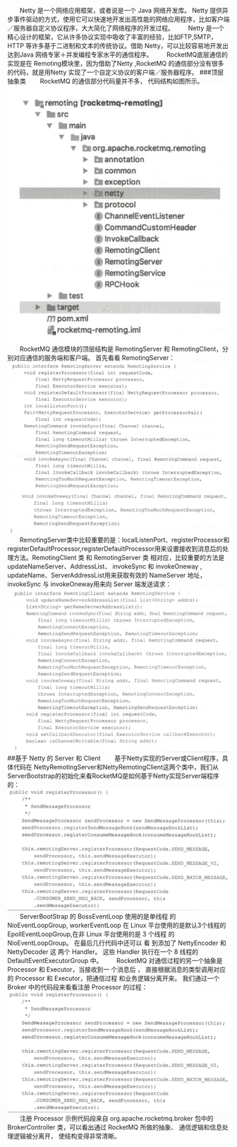 &emsp;&emsp;Netty 是一个网络应用框架，或者说是一个 Java 网络开发库。 Netty 提供异步事件驱动的方式，使用它可以快速地开发出高性能的网络应用程序，比如客户端／服务器自定义协议程序，大大简化了网络程序的开发过程。
&emsp;&emsp;Netty 是一个精心设计的框架，它从许多协议实现中吸收了丰富的经验，比如FTP,SMTP， HTTP 等许多基于二进制和文本的传统协议。借助 Netty，可以比较容易地开发出达到Java 网络专家＋并发编程专家水平的通信程序。
&emsp;&emsp;RocketMQ底层通信的实现是在 Remoting模块里，因为借助了Netty ,RocketMQ 的通信部分没有很多的代码，就是用Netty 实现了一个自定义协议的客户端／服务器程序。
###顶层抽象类
&emsp;&emsp;RocketMQ 的通信部分代码量并不多， 代码结构如图所示。
![](/assets/5.jpg)
&emsp;&emsp;RocketMQ 通信模块的顶层结构是 RemotingServer 和 RemotingClient，分别对应通信的服务端和客户端。 首先看看 RemotingServer：
![](/assets/6.jpg)![](/assets/7.jpg)
&emsp;&emsp;RemotingServer类中比较重要的是：localListenPort、registerProcessor和registerDefaultProcessor,registerDefaultProcessor用来设置接收到消息后的处理方法。RemotingClient 类 和 RemotingServer 类 相对应，比较重要的方法是updateNameServer、AddressList、 invokeSync 和 invokeOneway , updateName、ServerAddressList用来获取有效的 NameServer 地址， invokeSync 与 invokeOneway用来向 Server 端发送请求：
![](/assets/8.jpg)
##基于 Netty 的 Server 和 Client
&emsp;&emsp;基于Netty实现的Server或Client程序，具体代码在 NettyRemotingServer和NettyRemotingClient这两个类中，我们从ServerBootstrap的初始化来看RocketMQ是如何基于Netty实现Server端程序的：
![](/assets/9.jpg)
&emsp;&emsp;ServerBootStrap 的 BossEventLoop 使用的是单线程 的 NioEventLoopGroup,
workerEventLoop 在 Linux 平台使用的是默认3个线程的EpollEventLoopGroup,在非 Linux 平台使用的是 3 个线程 的 NioEventLoopGroup。 在最后几行代码中还可以 看 到添加了 NettyEncoder 和 NettyDecoder 这 两个 Handler。 这些 Handler 执行在一个 8 线程的DefaultEventExecutorGroup 中。
&emsp;&emsp;RocketMQ 对通信过程的另一个抽象是 Processor 和 Executor，当接收到一 个消息后 ， 直接根据消息的类型调用对应的 Processor 和 Executor，把通信过程 和业务逻辑分离开来。 我们通过一个 Broker 中的代码段来看看注册 Processor 的过程：
![](/assets/10.jpg)
&emsp;&emsp;注册 Processor 示例代码段来自 org.apache.rocketmq.broker 包中的 BrokerController 类，可以看出通过 RocketMQ 所做的抽象、 通信逻辑和信息处 理逻辑被分离开， 使结构变得非常清晰。

